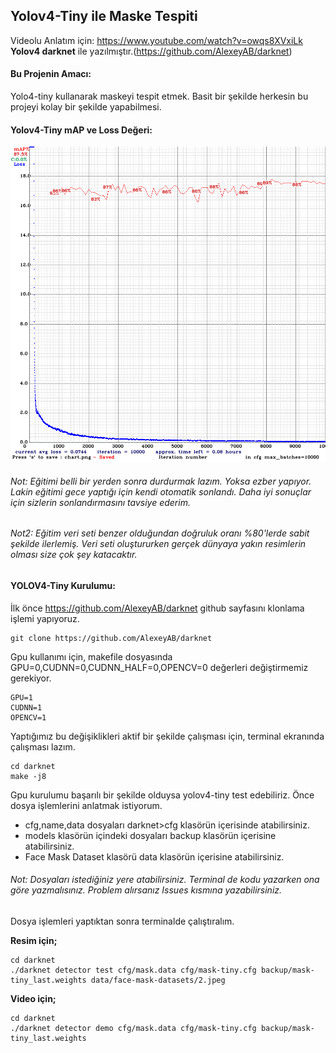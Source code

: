 ## Yolov4-Tiny ile Maske Tespiti

Videolu Anlatım için: https://www.youtube.com/watch?v=owqs8XVxiLk
**Yolov4 darknet** ile yazılmıştır.(https://github.com/AlexeyAB/darknet)

#### Bu Projenin Amacı:


Yolo4-tiny kullanarak maskeyi tespit etmek. Basit bir şekilde herkesin bu projeyi kolay bir şekilde yapabilmesi.

#### Yolov4-Tiny mAP ve Loss Değeri:
<img src="chart_mask-tiny.png"/>

###### Not: Eğitimi belli bir yerden sonra durdurmak lazım. Yoksa ezber yapıyor. Lakin eğitimi gece yaptığı için kendi otomatik sonlandı. Daha iyi sonuçlar için sizlerin sonlandırmasını tavsiye ederim.

###### Not2: Eğitim veri seti benzer olduğundan doğruluk oranı %80'lerde sabit şekilde ilerlemiş. Veri seti oluştururken gerçek dünyaya yakın resimlerin olması size çok şey katacaktır.

#### YOLOV4-Tiny Kurulumu:

İlk önce https://github.com/AlexeyAB/darknet github sayfasını klonlama işlemi yapıyoruz.
```
git clone https://github.com/AlexeyAB/darknet
```
Gpu kullanımı için, makefile dosyasında GPU=0,CUDNN=0,CUDNN_HALF=0,OPENCV=0 değerleri değiştirmemiz gerekiyor.
```
GPU=1
CUDNN=1
OPENCV=1
```
Yaptığımız bu değişiklikleri aktif bir şekilde çalışması için, terminal ekranında çalışması lazım.

```
cd darknet
make -j8
```
Gpu kurulumu başarılı bir şekilde olduysa yolov4-tiny test edebiliriz. Önce dosya işlemlerini anlatmak istiyorum.

- cfg,name,data dosyaları darknet>cfg klasörün içerisinde atabilirsiniz.
- models klasörün içindeki dosyaları backup klasörün içerisine atabilirsiniz.
- Face Mask Dataset klasörü data klasörün içerisine atabilirsiniz.

###### Not: Dosyaları istediğiniz yere atabilirsiniz. Terminal de kodu yazarken ona göre yazmalısınız. Problem alırsanız Issues kısmına yazabilirsiniz.

Dosya işlemleri yaptıktan sonra terminalde çalıştıralım.

**Resim için;**
```
cd darknet
./darknet detector test cfg/mask.data cfg/mask-tiny.cfg backup/mask-tiny_last.weights data/face-mask-datasets/2.jpeg 
```

**Video için;**
```
cd darknet
./darknet detector demo cfg/mask.data cfg/mask-tiny.cfg backup/mask-tiny_last.weights  
```
